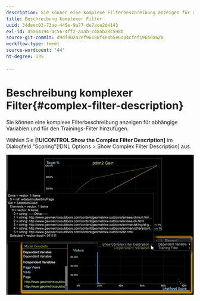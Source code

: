 ```yaml
---
description: Sie können eine komplexe Filterbeschreibung anzeigen für abhängige Variablen und für den Trainings-Filter hinzufügen.
title: Beschreibung komplexer Filter
uuid: 34deec03-73ae-445e-9a77-de7ace2d4143
exl-id: d5a64194-4c56-4ff2-aaab-c48ab78c598b
source-git-commit: d9df90242ef96188f4e4b5e6d04cfef196b0a628
workflow-type: tm+mt
source-wordcount: '44'
ht-degree: 13%

---
```


# Beschreibung komplexer Filter{#complex-filter-description}

Sie können eine komplexe Filterbeschreibung anzeigen für abhängige Variablen und für den Trainings-Filter hinzufügen.

Wählen Sie **[!UICONTROL Show the Complex Filter Description]** im Dialogfeld &quot;Scoring&quot;[!DNL Options > Show Complex Filter Description] aus.

![](assets/propensity_Show_complex.png)
